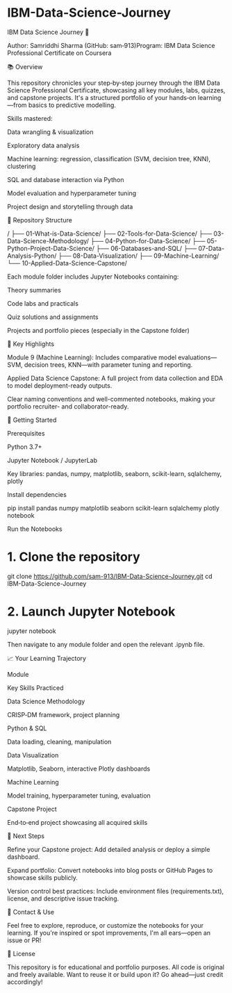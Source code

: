 # IBM-Data-Science-Journey

IBM Data Science Journey 🚀

Author: Samriddhi Sharma (GitHub: sam‑913)Program: IBM Data Science Professional Certificate on Coursera

📚 Overview

This repository chronicles your step‑by‑step journey through the IBM Data Science Professional Certificate, showcasing all key modules, labs, quizzes, and capstone projects. It's a structured portfolio of your hands‑on learning—from basics to predictive modelling.

Skills mastered:

Data wrangling & visualization

Exploratory data analysis

Machine learning: regression, classification (SVM, decision tree, KNN), clustering

SQL and database interaction via Python

Model evaluation and hyperparameter tuning

Project design and storytelling through data

📂 Repository Structure

/
├── 01-What-is-Data-Science/
├── 02-Tools-for-Data-Science/
├── 03-Data-Science-Methodology/
├── 04-Python-for-Data-Science/
├── 05-Python-Project-Data-Science/
├── 06-Databases-and-SQL/
├── 07-Data-Analysis-Python/
├── 08-Data-Visualization/
├── 09-Machine-Learning/
└── 10-Applied-Data-Science-Capstone/

Each module folder includes Jupyter Notebooks containing:

Theory summaries

Code labs and practicals

Quiz solutions and assignments

Projects and portfolio pieces (especially in the Capstone folder)

📌 Key Highlights

Module 9 (Machine Learning): Includes comparative model evaluations—SVM, decision trees, KNN—with parameter tuning and reporting.

Applied Data Science Capstone: A full project from data collection and EDA to model deployment-ready outputs.

Clear naming conventions and well-commented notebooks, making your portfolio recruiter- and collaborator-ready.

🚀 Getting Started

Prerequisites

Python 3.7+

Jupyter Notebook / JupyterLab

Key libraries: pandas, numpy, matplotlib, seaborn, scikit-learn, sqlalchemy, plotly

Install dependencies

pip install pandas numpy matplotlib seaborn scikit-learn sqlalchemy plotly notebook

Run the Notebooks

# 1. Clone the repository
git clone https://github.com/sam-913/IBM-Data-Science-Journey.git
cd IBM-Data-Science-Journey

# 2. Launch Jupyter Notebook
jupyter notebook

Then navigate to any module folder and open the relevant .ipynb file.

📈 Your Learning Trajectory

Module

Key Skills Practiced

Data Science Methodology

CRISP‑DM framework, project planning

Python & SQL

Data loading, cleaning, manipulation

Data Visualization

Matplotlib, Seaborn, interactive Plotly dashboards

Machine Learning

Model training, hyperparameter tuning, evaluation

Capstone Project

End‑to‑end project showcasing all acquired skills

🎯 Next Steps

Refine your Capstone project: Add detailed analysis or deploy a simple dashboard.

Expand portfolio: Convert notebooks into blog posts or GitHub Pages to showcase skills publicly.

Version control best practices: Include environment files (requirements.txt), license, and descriptive issue tracking.

🔗 Contact & Use

Feel free to explore, reproduce, or customize the notebooks for your learning. If you're inspired or spot improvements, I'm all ears—open an issue or PR!

📝 License

This repository is for educational and portfolio purposes. All code is original and freely available. Want to reuse it or build upon it? Go ahead—just credit accordingly!
